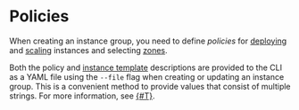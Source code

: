 # Policies

When creating an instance group, you need to define _policies_ for [deploying](deploy-policy.md) and [scaling](scale-policy.md) instances and selecting [zones](allocation-policy.md).

Both the policy and [instance template](../instance-template.md) descriptions are provided to the CLI as a YAML file using the `--file` flag when creating or updating an instance group. This is a convenient method to provide values that consist of multiple strings. For more information, see [{#T}](../../../operations/instance-groups/create-fixed-group.md).